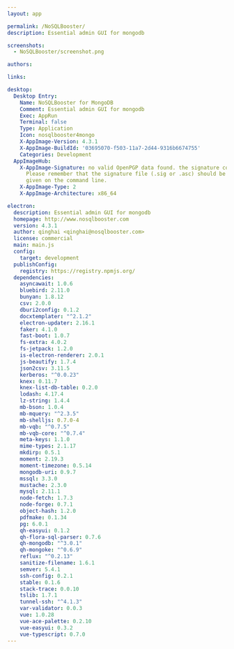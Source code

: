 ```yaml
---
layout: app

permalink: /NoSQLBooster/
description: Essential admin GUI for mongodb

screenshots:
  - NoSQLBooster/screenshot.png

authors:

links:

desktop:
  Desktop Entry:
    Name: NoSQLBooster for MongoDB
    Comment: Essential admin GUI for mongodb
    Exec: AppRun
    Terminal: false
    Type: Application
    Icon: nosqlbooster4mongo
    X-AppImage-Version: 4.3.1
    X-AppImage-BuildId: '03695070-f503-11a7-2d44-9316b6674755'
    Categories: Development
  AppImageHub:
    X-AppImage-Signature: no valid OpenPGP data found. the signature could not be verified.
      Please remember that the signature file (.sig or .asc) should be the first file
      given on the command line.
    X-AppImage-Type: 2
    X-AppImage-Architecture: x86_64

electron:
  description: Essential admin GUI for mongodb
  homepage: http://www.nosqlbooster.com
  version: 4.3.1
  author: qinghai <qinghai@nosqlbooster.com>
  license: commercial
  main: main.js
  config:
    target: development
  publishConfig:
    registry: https://registry.npmjs.org/
  dependencies:
    asyncawait: 1.0.6
    bluebird: 2.11.0
    bunyan: 1.8.12
    csv: 2.0.0
    dburi2config: 0.1.2
    docxtemplater: "^2.1.2"
    electron-updater: 2.16.1
    faker: 4.1.0
    fast-boot: 1.0.7
    fs-extra: 4.0.2
    fs-jetpack: 1.2.0
    is-electron-renderer: 2.0.1
    js-beautify: 1.7.4
    json2csv: 3.11.5
    kerberos: "^0.0.23"
    knex: 0.11.7
    knex-list-db-table: 0.2.0
    lodash: 4.17.4
    lz-string: 1.4.4
    mb-bson: 1.0.4
    mb-mquery: "^2.3.5"
    mb-shelljs: 0.7.0-4
    mb-vqb: "^0.7.5"
    mb-vqb-core: "^0.7.4"
    meta-keys: 1.1.0
    mime-types: 2.1.17
    mkdirp: 0.5.1
    moment: 2.19.3
    moment-timezone: 0.5.14
    mongodb-uri: 0.9.7
    mssql: 3.3.0
    mustache: 2.3.0
    mysql: 2.11.1
    node-fetch: 1.7.3
    node-forge: 0.7.1
    object-hash: 1.2.0
    pdfmake: 0.1.34
    pg: 6.0.1
    qh-easyui: 0.1.2
    qh-flora-sql-parser: 0.7.6
    qh-mongodb: "^3.0.1"
    qh-mongoke: "^0.6.9"
    reflux: "^0.2.13"
    sanitize-filename: 1.6.1
    semver: 5.4.1
    ssh-config: 0.2.1
    stable: 0.1.6
    stack-trace: 0.0.10
    tslib: 1.7.1
    tunnel-ssh: "^4.1.3"
    var-validator: 0.0.3
    vue: 1.0.28
    vue-ace-palette: 0.2.10
    vue-easyui: 0.3.2
    vue-typescript: 0.7.0
---
```

